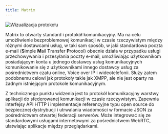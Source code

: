 ```yaml
---
title: Matrix
---
```

<img alt="Wizualizacja protokołu" src="https://yuhu.ddns.net/images/service_matrix_network.png" >

Matrix to otwarty standard i protokół komunikacyjny. Ma na celu umożliwienie bezproblemowej komunikacji w czasie rzeczywistym między różnymi dostawcami usług, w taki sam sposób, w jaki standardowa poczta e-mail (**S**imple **M**ail **T**ransfer **P**rotocol) obecnie działa w przypadku usługi przechowywania i przesyłania poczty e-mail, umożliwiając użytkownikom posiadającym konta u jednego dostawcy usług komunikacyjnych komunikowanie się z użytkownikami innego dostawcy usług za pośrednictwem czatu online, Voice over IP i wideotelefonii. Służy zatem podobnemu celowi jak protokoły takie jak XMPP, ale nie jest oparty na żadnym istniejącym protokole komunikacyjnym.

Z technicznego punktu widzenia jest to protokół komunikacyjny warstwy aplikacji do sfederowanej komunikacji w czasie rzeczywistym. Zapewnia interfejsy API HTTP i implementacje referencyjne typu open source do bezpiecznej dystrybucji i utrwalania wiadomości w formacie JSON za pośrednictwem otwartej federacji serwerów. Może integrować się ze standardowymi usługami internetowymi za pośrednictwem WebRTC, ułatwiając aplikacje między przeglądarkami.
